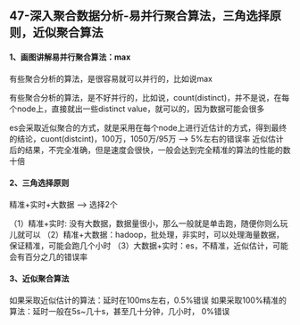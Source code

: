 ## 47-深入聚合数据分析-易并行聚合算法，三角选择原则，近似聚合算法

#### 1、画图讲解易并行聚合算法：max

有些聚合分析的算法，是很容易就可以并行的，比如说max

有些聚合分析的算法，是不好并行的，比如说，count(distinct)，并不是说，在每个node上，直接就出一些distinct value，就可以的，因为数据可能会很多

es会采取近似聚合的方式，就是采用在每个node上进行近估计的方式，得到最终的结论，cuont(distcint)，100万，1050万/95万 --> 5%左右的错误率
近似估计后的结果，不完全准确，但是速度会很快，一般会达到完全精准的算法的性能的数十倍



#### 2、三角选择原则

精准+实时+大数据 --> 选择2个

（1）精准+实时: 没有大数据，数据量很小，那么一般就是单击跑，随便你则么玩儿就可以
（2）精准+大数据：hadoop，批处理，非实时，可以处理海量数据，保证精准，可能会跑几个小时
（3）大数据+实时：es，不精准，近似估计，可能会有百分之几的错误率



#### 3、近似聚合算法

如果采取近似估计的算法：延时在100ms左右，0.5%错误
如果采取100%精准的算法：延时一般在5s~几十s，甚至几十分钟，几小时， 0%错误
